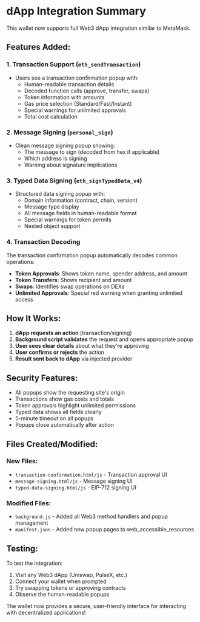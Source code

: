 # dApp Integration Summary

This wallet now supports full Web3 dApp integration similar to MetaMask.

## Features Added:

### 1. Transaction Support (`eth_sendTransaction`)
- Users see a transaction confirmation popup with:
  - Human-readable transaction details
  - Decoded function calls (approve, transfer, swaps)
  - Token information with amounts
  - Gas price selection (Standard/Fast/Instant)
  - Special warnings for unlimited approvals
  - Total cost calculation

### 2. Message Signing (`personal_sign`)
- Clean message signing popup showing:
  - The message to sign (decoded from hex if applicable)
  - Which address is signing
  - Warning about signature implications

### 3. Typed Data Signing (`eth_signTypedData_v4`)
- Structured data signing popup with:
  - Domain information (contract, chain, version)
  - Message type display
  - All message fields in human-readable format
  - Special warnings for token permits
  - Nested object support

### 4. Transaction Decoding
The transaction confirmation popup automatically decodes common operations:
- **Token Approvals**: Shows token name, spender address, and amount
- **Token Transfers**: Shows recipient and amount  
- **Swaps**: Identifies swap operations on DEXs
- **Unlimited Approvals**: Special red warning when granting unlimited access

## How It Works:

1. **dApp requests an action** (transaction/signing)
2. **Background script validates** the request and opens appropriate popup
3. **User sees clear details** about what they're approving
4. **User confirms or rejects** the action
5. **Result sent back to dApp** via injected provider

## Security Features:

- All popups show the requesting site's origin
- Transactions show gas costs and totals
- Token approvals highlight unlimited permissions
- Typed data shows all fields clearly
- 5-minute timeout on all popups
- Popups close automatically after action

## Files Created/Modified:

### New Files:
- `transaction-confirmation.html/js` - Transaction approval UI
- `message-signing.html/js` - Message signing UI  
- `typed-data-signing.html/js` - EIP-712 signing UI

### Modified Files:
- `background.js` - Added all Web3 method handlers and popup management
- `manifest.json` - Added new popup pages to web_accessible_resources

## Testing:

To test the integration:
1. Visit any Web3 dApp (Uniswap, PulseX, etc.)
2. Connect your wallet when prompted
3. Try swapping tokens or approving contracts
4. Observe the human-readable popups

The wallet now provides a secure, user-friendly interface for interacting with decentralized applications!